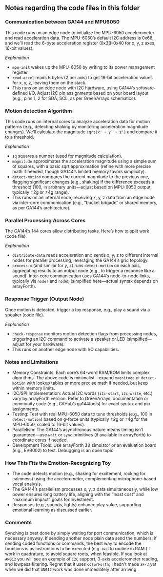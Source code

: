 ## Notes regarding the code files in this folder

### Communication between GA144 and MPU6050

This code runs on an edge node to initialize the MPU-6050 accelerometer and read acceleration data. The MPU-6050’s default I2C address is 0x68, and we’ll read the 6-byte acceleration register (0x3B–0x40 for x, y, z axes, 16-bit values).

_Explanation_ 

* `mpu-init` wakes up the MPU-6050 by writing to its power management register.
* `read-accel` reads 6 bytes (2 per axis) to get 16-bit acceleration values for x, y, z, leaving them on the stack.
* This runs on an edge node with I2C hardware, using GA144’s software-defined I/O. Adjust I2C pin assignments based on your board layout (e.g., pins 1, 2 for SDA, SCL, as per GreenArrays schematics).

### Motion detection Algorithm

This code runs on internal cores to analyze acceleration data for motion patterns (e.g., detecting shaking by monitoring acceleration magnitude changes). We’ll calculate the magnitude `sqrt(x² + y² + z²)` and compare it to a threshold.

_Explanation_

* `sq` squares a number (used for magnitude calculation).
* `magnitude` approximates the acceleration magnitude using a simple sum of squares, with a basic sqrt approximation (refine with more precise math if needed, though GA144’s limited memory favors simplicity).
* `detect-motion` compares the current magnitude to the previous one, flagging significant changes (e.g., shaking) if the difference exceeds a threshold (100, in arbitrary units—adjust based on MPU-6050 output, typically ±2g or ±4g range).
* This runs on an internal node, receiving x, y, z data from an edge node via inter-core communication (e.g., “bucket brigade” or shared memory, as per GA144’s architecture).

### Parallel Processing Across Cores

The GA144’s 144 cores allow distributing tasks. Here’s how to split work (code file).

_Explanation_
* `distribute-data` reads acceleration and sends x, y, z to different internal nodes for parallel processing, leveraging the GA144’s grid topology.
* `process-x` (and similar for y, z) runs `detect-motion` on each axis, aggregating results to an output node (e.g., to trigger a response like a sound).
Inter-core communication uses GA144’s node-to-node links, typically via `node!` and `node@` (simplified here—actual syntax depends on arrayForth).

### Response Trigger (Output Node)

Once motion is detected, trigger a toy response, e.g., play a sound via a speaker (code file).

_Explanation_
* `check-response` monitors motion detection flags from processing nodes, triggering an I2C command to activate a speaker or LED (simplified—adjust for your hardware).
* This runs on another edge node with I/O capabilities.

### Notes and Limitations

* Memory Constraints: Each core’s 64-word RAM/ROM limits complex algorithms. The above code is minimalist—expand `magnitude` or `detect-motion` with lookup tables or more precise math if needed, but keep within memory limits.
* I2C/SPI Implementation: Actual I2C words (`i2c-start`, `i2c-write`, etc.) vary by arrayForth version. Refer to GreenArrays’ documentation or community code (e.g., GitHub’s ga144tools) for exact syntax and pin assignments.
* Testing: Test with real MPU-6050 data to tune thresholds (e.g., 100 in `detect-motion`) based on g-force units (typically ±2g or ±4g for the MPU-6050, scaled to 16-bit values).
* Parallelism: The GA144’s asynchronous nature means timing isn’t guaranteed—use `wait` or `sync` primitives (if available in arrayForth) to coordinate cores if needed.
* Development Tools: Use arrayForth 3’s simulator or an evaluation board (e.g., EVB002) to test. Debugging is an open topic.

### How This Fits the Emotion-Recognizing Toy

* The code detects motion (e.g., shaking for excitement, rocking for calmness) using the accelerometer, complementing microphone-based vocal analysis.
* The GA144’s parallelism processes x, y, z data simultaneously, while low power ensures long battery life, aligning with the “least cost” and “maximum impact” goals for investment.
* Responses (e.g., sounds, lights) enhance play value, supporting emotional learning as discussed earlier.

### Comments

Synching is best done by simply waiting for port communication, which is necessary anyway.  If sending another node plain data send the numbers; if sending coded functions or commands, the best way to encode the functions is as instructions to be executed (e.g. call to routine in RAM.)  I work in quadrature, to avoid square roots, when feasible.  If you look at `AN012` you will see an example of `I2C` support, 3-axis accelerometer reading, and lowpass filtering. Regret that it uses `colorForth`; I hadn't made `aF-3` yet when we did that `AN012` work was done immediately after arriving.